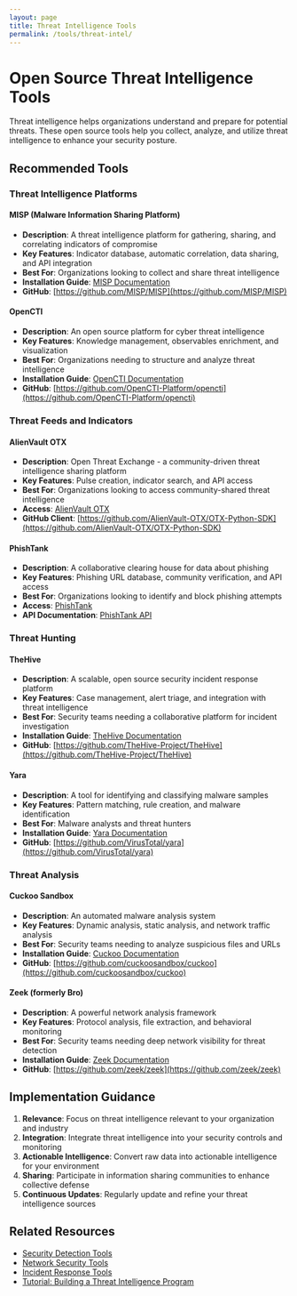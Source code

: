 ```yaml
---
layout: page
title: Threat Intelligence Tools
permalink: /tools/threat-intel/
---
```


# Open Source Threat Intelligence Tools

Threat intelligence helps organizations understand and prepare for potential threats. These open source tools help you collect, analyze, and utilize threat intelligence to enhance your security posture.

## Recommended Tools

### Threat Intelligence Platforms

#### MISP (Malware Information Sharing Platform)
- **Description**: A threat intelligence platform for gathering, sharing, and correlating indicators of compromise
- **Key Features**: Indicator database, automatic correlation, data sharing, and API integration
- **Best For**: Organizations looking to collect and share threat intelligence
- **Installation Guide**: [MISP Documentation](https://www.misp-project.org/documentation/)
- **GitHub**: [https://github.com/MISP/MISP](https://github.com/MISP/MISP)

#### OpenCTI
- **Description**: An open source platform for cyber threat intelligence
- **Key Features**: Knowledge management, observables enrichment, and visualization
- **Best For**: Organizations needing to structure and analyze threat intelligence
- **Installation Guide**: [OpenCTI Documentation](https://docs.opencti.io/latest/deployment/installation/)
- **GitHub**: [https://github.com/OpenCTI-Platform/opencti](https://github.com/OpenCTI-Platform/opencti)

### Threat Feeds and Indicators

#### AlienVault OTX
- **Description**: Open Threat Exchange - a community-driven threat intelligence sharing platform
- **Key Features**: Pulse creation, indicator search, and API access
- **Best For**: Organizations looking to access community-shared threat intelligence
- **Access**: [AlienVault OTX](https://otx.alienvault.com/)
- **GitHub Client**: [https://github.com/AlienVault-OTX/OTX-Python-SDK](https://github.com/AlienVault-OTX/OTX-Python-SDK)

#### PhishTank
- **Description**: A collaborative clearing house for data about phishing
- **Key Features**: Phishing URL database, community verification, and API access
- **Best For**: Organizations looking to identify and block phishing attempts
- **Access**: [PhishTank](https://www.phishtank.com/)
- **API Documentation**: [PhishTank API](https://www.phishtank.com/api_info.php)

### Threat Hunting

#### TheHive
- **Description**: A scalable, open source security incident response platform
- **Key Features**: Case management, alert triage, and integration with threat intelligence
- **Best For**: Security teams needing a collaborative platform for incident investigation
- **Installation Guide**: [TheHive Documentation](https://docs.thehive-project.org/thehive/installation/install-guide/)
- **GitHub**: [https://github.com/TheHive-Project/TheHive](https://github.com/TheHive-Project/TheHive)

#### Yara
- **Description**: A tool for identifying and classifying malware samples
- **Key Features**: Pattern matching, rule creation, and malware identification
- **Best For**: Malware analysts and threat hunters
- **Installation Guide**: [Yara Documentation](https://yara.readthedocs.io/en/stable/gettingstarted.html)
- **GitHub**: [https://github.com/VirusTotal/yara](https://github.com/VirusTotal/yara)

### Threat Analysis

#### Cuckoo Sandbox
- **Description**: An automated malware analysis system
- **Key Features**: Dynamic analysis, static analysis, and network traffic analysis
- **Best For**: Security teams needing to analyze suspicious files and URLs
- **Installation Guide**: [Cuckoo Documentation](https://cuckoo.readthedocs.io/en/latest/installation/)
- **GitHub**: [https://github.com/cuckoosandbox/cuckoo](https://github.com/cuckoosandbox/cuckoo)

#### Zeek (formerly Bro)
- **Description**: A powerful network analysis framework
- **Key Features**: Protocol analysis, file extraction, and behavioral monitoring
- **Best For**: Security teams needing deep network visibility for threat detection
- **Installation Guide**: [Zeek Documentation](https://docs.zeek.org/en/master/install.html)
- **GitHub**: [https://github.com/zeek/zeek](https://github.com/zeek/zeek)

## Implementation Guidance

1. **Relevance**: Focus on threat intelligence relevant to your organization and industry
2. **Integration**: Integrate threat intelligence into your security controls and monitoring
3. **Actionable Intelligence**: Convert raw data into actionable intelligence for your environment
4. **Sharing**: Participate in information sharing communities to enhance collective defense
5. **Continuous Updates**: Regularly update and refine your threat intelligence sources

## Related Resources

- [Security Detection Tools](/tools/01-security-detection.html)
- [Network Security Tools](/tools/04-network-security.html)
- [Incident Response Tools](/tools/12-incident-response.html)
- [Tutorial: Building a Threat Intelligence Program](/tutorials/threat-intel-program.html)